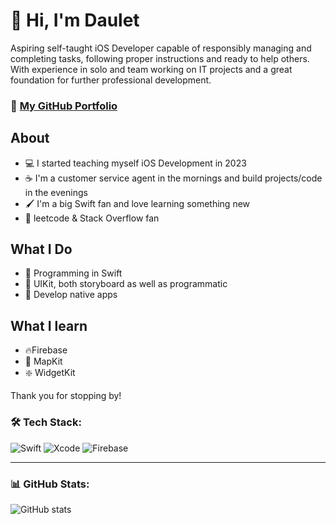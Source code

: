 # 👋 Hi, I'm Daulet

Aspiring self-taught iOS Developer capable of responsibly managing and completing tasks, following proper instructions and ready to help others. With experience in solo and team working on IT projects and a great foundation for further professional development.

### 💼 **[My GitHub Portfolio](https://github.com/niyazovdaulet/portfolio)**


## About

  - 💻 I started teaching myself iOS Development in 2023
  - ☕️ I'm a customer service agent in the mornings and build projects/code in the evenings
  - 🖌️ I'm a big Swift fan and love learning something new 
  - 🫶 leetcode & Stack Overflow fan

## What I Do
  - 🎨 Programming in Swift
  - 📲 UIKit, both storyboard as well as programmatic 
  - 💽 Develop native apps

## What I learn
  - 🔥Firebase
  - 📍 MapKit
  - ❇️ WidgetKit

Thank you for stopping by!
### 🛠 Tech Stack:
![Swift](https://img.shields.io/badge/Swift-F54A2A?logo=swift&logoColor=white)
![Xcode](https://img.shields.io/badge/Xcode-1575F9?logo=xcode&logoColor=white)
![Firebase](https://img.shields.io/badge/Firebase-FFCA28?logo=firebase&logoColor=black)

---

### 📊 GitHub Stats:
![GitHub stats](https://github-readme-stats.vercel.app/api?username=niyazovdaulet&show_icons=true&theme=radical)
